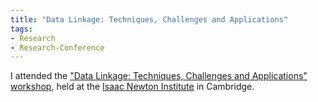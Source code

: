 ```yaml
---
title: "Data Linkage: Techniques, Challenges and Applications"
tags:
- Research
- Research-Conference
---
```


I attended the ["Data Linkage: Techniques, Challenges and Applications" workshop](http://www.newton.ac.uk/event/dlaw02), held at the [Isaac Newton Institute](http://www.newton.ac.uk/) in Cambridge.
